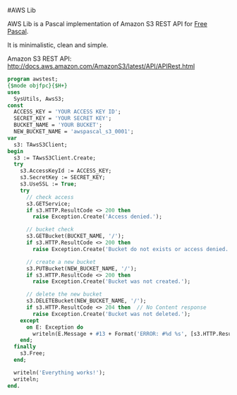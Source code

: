 #AWS Lib

AWS Lib is a Pascal implementation of Amazon S3 REST API for [Free Pascal](http://freepascal.org/).

It is minimalistic, clean and simple.

Amazon S3 REST API:
http://docs.aws.amazon.com/AmazonS3/latest/API/APIRest.html

``` pascal
program awstest;
{$mode objfpc}{$H+}
uses
  SysUtils, AwsS3;
const
  ACCESS_KEY = 'YOUR ACCESS KEY ID';
  SECRET_KEY = 'YOUR SECRET KEY';
  BUCKET_NAME = 'YOUR BUCKET';
  NEW_BUCKET_NAME = 'awspascal_s3_0001';
var
  s3: TAwsS3Client;
begin
  s3 := TAwsS3Client.Create;
  try
    s3.AccessKeyId := ACCESS_KEY;
    s3.SecretKey := SECRET_KEY;
    s3.UseSSL := True;
    try
      // check access
      s3.GETService;
      if s3.HTTP.ResultCode <> 200 then
	    raise Exception.Create('Access denied.');

      // bucket check
      s3.GETBucket(BUCKET_NAME, '/');
      if s3.HTTP.ResultCode <> 200 then
        raise Exception.Create('Bucket do not exists or access denied.');

      // create a new bucket
      s3.PUTBucket(NEW_BUCKET_NAME, '/');
      if s3.HTTP.ResultCode <> 200 then
        raise Exception.Create('Bucket was not created.');

      // delete the new bucket
      s3.DELETEBucket(NEW_BUCKET_NAME, '/');
      if s3.HTTP.ResultCode <> 204 then  // No Content response
        raise Exception.Create('Bucket was not deleted.');
    except
      on E: Exception do
	    writeln(E.Message + #13 + Format('ERROR: #%d %s', [s3.HTTP.ResultCode, s3.HTTP.ResultString]));
    end;
  finally
    s3.Free;
  end;

  writeln('Everything works!');
  writeln;
end.  
```